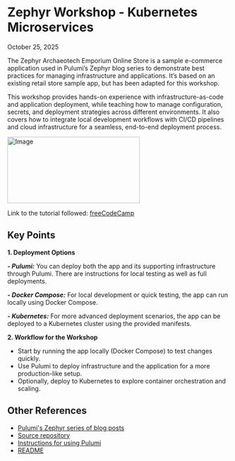 # Zephyr Workshop - Kubernetes Microservices
October 25, 2025

The Zephyr Archaeotech Emporium Online Store is a sample e-commerce application used in Pulumi’s Zephyr blog series to demonstrate best practices for managing infrastructure and applications. It’s based on an existing retail store sample app, but has been adapted for this workshop.

This workshop provides hands-on experience with infrastructure-as-code and application deployment, while teaching how to manage configuration, secrets, and deployment strategies across different environments. It also covers how to integrate local development workflows with CI/CD pipelines and cloud infrastructure for a seamless, end-to-end deployment process.

<img width="300" height="150" alt="Image" src="https://github.com/user-attachments/assets/d1083db4-c75d-4bbf-b7c6-2968036d3c9c" />

Link to the tutorial followed: [freeCodeCamp](https://www.youtube.com/watch?v=hK8wf18SasY&t=767s)

## Key Points

**1. Deployment Options**

***- Pulumi:*** You can deploy both the app and its supporting infrastructure through Pulumi. There are instructions for local testing as well as full deployments.

***- Docker Compose:*** For local development or quick testing, the app can run locally using Docker Compose.

***- Kubernetes:*** For more advanced deployment scenarios, the app can be deployed to a Kubernetes cluster using the provided manifests.

**2. Workflow for the Workshop**
- Start by running the app locally (Docker Compose) to test changes quickly.
- Use Pulumi to deploy infrastructure and the application for a more production-like setup.
- Optionally, deploy to Kubernetes to explore container orchestration and scaling.

## Other References

- [Pulumi's Zephyr series of blog posts](https://www.pulumi.com/blog/tag/zephyr/)
- [Source repository](https://github.com/aws-containers/retail-store-sample-app)
- [Instructions for using Pulumi](infra/README.md)
- [README](develop/pulumi/README.md)
